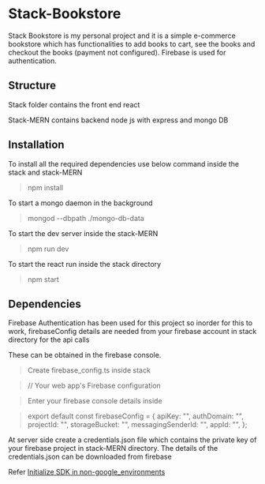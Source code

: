 # Stack-Bookstore

Stack Bookstore is my personal project and it is a simple e-commerce bookstore which has functionalities to add books to cart, see the books and checkout the books (payment not configured). Firebase is used for authentication.

## Structure

Stack folder contains the front end react 

Stack-MERN contains backend node js with express and mongo DB

## Installation

To install all the required dependencies use below command inside the stack and stack-MERN

> npm install

To start a mongo daemon in the background 

> mongod --dbpath ./mongo-db-data 

To start the dev server inside the stack-MERN

> npm run dev

To start the react run inside the stack directory

> npm start

## Dependencies

Firebase Authentication has been used for this project so inorder for this to work, firebaseConfig details are needed from your firebase account in stack directory for the api calls

These can be obtained in the firebase console. 

> Create firebase_config.ts inside stack

> // Your web app's Firebase configuration

> Enter your firebase console details inside

> export default const firebaseConfig = {
  apiKey: "",
  authDomain: "",
  projectId: "",
  storageBucket: "",
  messagingSenderId: "",
  appId: "",
};


At server side create a credentials.json file which contains the private key of your firebase project in stack-MERN directory.
The details of the credentials.json can be downloaded from firebase

Refer [Initialize SDK in non-google_environments](https://firebase.google.com/docs/admin/setup#initialize_the_sdk_in_non-google_environments)